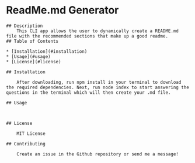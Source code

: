 # ReadMe.md Generator
    ## Description
        This CLI app allows the user to dynamically create a README.md file with the recommended sections that make up a good readme.
    ## Table of Contents
    
    * [Installation](#installation)
    * [Usage](#usage)
    * [License](#license)

    ## Installation

        After downloading, run npm install in your terminal to download the required dependencies. Next, run node index to start answering the questions in the terminal which will then create your .md file.

    ## Usage

        

    ## License

        MIT License

    ## Contributing

        Create an issue in the Github repository or send me a message!